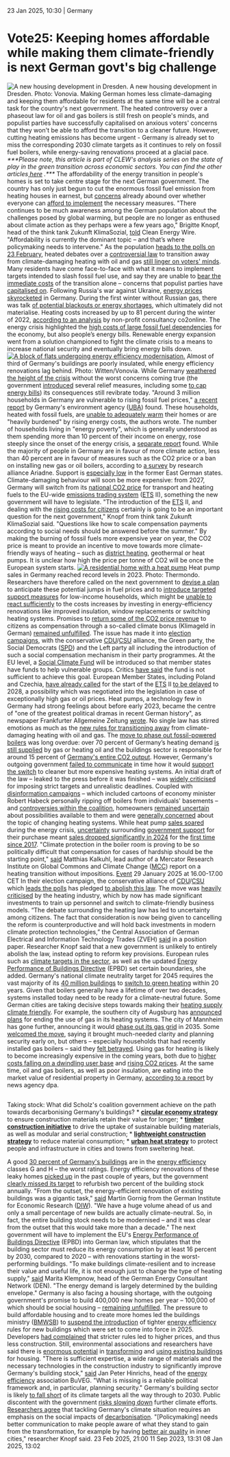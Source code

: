 23 Jan 2025, 10:30
| 
Germany
# Vote25: Keeping homes affordable while making them climate-friendly is next German govt's big challenge
![A new housing development in Dresden.](https://www.cleanenergywire.org/sites/default/files/styles/gallery_image/public/vonovia_wohnungen_buildings_dresden.jpg?itok=KVXXmmDH)
A new housing development in Dresden. Photo: Vonovia.
Making German homes less climate-damaging and keeping them affordable for residents at the same time will be a central task for the country's next government. The heated controversy over a phaseout law for oil and gas boilers is still fresh on people's minds, and populist parties have successfully capitalised on anxious voters' concerns that they won't be able to afford the transition to a cleaner future. However, cutting heating emissions has become urgent - Germany is already set to miss the corresponding 2030 climate targets as it continues to rely on fossil fuel boilers, while energy-saving renovations proceed at a glacial pace.
_***Please note, this article is part of CLEW's analysis series on the state of play in the green transition across economic sectors. You can find the other articles_[ _here_](https://www.cleanenergywire.org/dossiers/germanys-snap-elections-reaching-2030-climate-and-energy-targets-will-depend-next-government) _.***_
The affordability of the energy transition in people's homes is set to take centre stage for the next German government. The country has only just begun to cut the enormous fossil fuel emission from heating houses in earnest, but [concerns](https://www.cleanenergywire.org/news/germans-associate-outgoing-coalitions-climate-policy-state-control-high-costs-analysis) already abound over whether everyone can [afford to implement](https://www.cleanenergywire.org/news/must-focus-social-dimension-climate-friendly-transformation-survey-shows-uba-head) the necessary measures.
"There continues to be much awareness among the German population about the challenges posed by global warming, but people are no longer as enthused about climate action as they perhaps were a few years ago," Brigitte Knopf, head of the think tank Zukunft KlimaSozial, [told](https://www.cleanenergywire.org/news/vote25-affordability-transition-key-topic-next-government-researcher) Clean Energy Wire. "Affordability is currently the dominant topic – and that’s where policymaking needs to intervene."
As the population [heads to the polls on 23 February](https://www.cleanenergywire.org/dossiers/germanys-snap-elections-reaching-2030-climate-and-energy-targets-will-depend-next-government), heated debates over a [controversial law](https://www.cleanenergywire.org/factsheets/qa-germany-debates-phaseout-fossil-fuel-heating-systems) to transition away from climate-damaging heating with oil and gas [still linger on voters' minds](https://www.cleanenergywire.org/news/public-discontent-government-risks-slowing-germanys-climate-efforts). Many residents have come face-to-face with what it means to implement targets intended to slash fossil fuel use, and say they are unable to [bear the immediate costs](https://www.cleanenergywire.org/news/climate-policies-centred-social-justice-counter-far-right-populist-strategies-researcher) of the transition alone – concerns that populist parties have [capitalised on](https://www.cleanenergywire.org/dossiers/populists-power-challenge-ambitious-eu-climate-policy).
Following Russia's war against Ukraine, [energy prices skyrocketed](https://www.cleanenergywire.org/dossiers/putins-war-against-ukraine-and-its-implications-german-and-eu-energy-transition) in Germany. During the first winter without Russian gas, there was talk [of potential blackouts or energy shortages](https://www.cleanenergywire.org/factsheets/blackout-or-gas-shortage-how-would-germany-deal-energy-emergency), which ultimately did not materialise. Heating costs increased by up to 81 percent during the winter of 2022, [according to an analysis](https://www.cleanenergywire.org/news/heating-costs-germany-increased-81-percent-2022-analysis) by non-profit consultancy co2online.
The energy crisis highlighted the [high costs of large fossil fuel dependencies](https://www.cleanenergywire.org/factsheets/germanys-dependence-imported-fossil-fuels) for the economy, but also people’s energy bills. Renewable energy expansion went from a solution championed to fight the climate crisis to a means to increase national security and eventually bring energy bills down.
[![A block of flats undergoing energy efficiency modernisation.](https://www.cleanenergywire.org/sites/default/files/styles/paragraph_text_image/public/paragraphs/images/vonovia-building-renovation-efficiency-witten_0.jpg?itok=lNM81s8u)](https://www.cleanenergywire.org/sites/default/files/styles/gallery_image/public/paragraphs/images/vonovia-building-renovation-efficiency-witten_0.jpg?itok=3JC73tZ6)
Almost of third of Germany's buildings are poorly insulated, while energy efficiency renovations lag behind. Photo: Witten/Vonovia.
While Germany [weathered the height of the crisis](https://www.cleanenergywire.org/factsheets/geared-germany-enters-second-winter-without-russian-gas) without the worst concerns coming true (the government [introduced](https://www.bmwsb.bund.de/SharedDocs/kurzmeldungen/Webs/BMWSB/DE/2022/heizkostenzuschuss2.html) several relief measures, including some [to cap energy bills](https://www.cleanenergywire.org/news/germany-agrees-200-billion-euro-defence-shield-against-soaring-energy-prices)) its consequences still revibrate today.
"Around 3 million households in Germany are vulnerable to rising fossil fuel prices," [a recent report](https://www.cleanenergywire.org/news/vulnerable-households-germany-need-more-state-help-tackle-energy-poverty-report) by Germany's environment agency ([UBA](https://www.cleanenergywire.org/experts/uba-federal-environment-agency)) found. These households, heated with fossil fuels, are [unable to adequately warm](https://www.cleanenergywire.org/news/millions-germany-felt-unable-heat-home-properly-2022-due-expensive-energy) their homes or are "heavily burdened" by rising energy costs, the authors wrote.
The number of households living in "energy poverty", which is generally understood as them spending more than 10 percent of their income on energy, rose steeply since the onset of the energy crisis, a [separate report](https://www.cleanenergywire.org/news/energy-crisis-has-caused-steep-rise-energy-poverty-across-germany-government-advisors) found.
While the majority of people in Germany are in favour of more climate action, less than 40 percent are in favour of measures such as the CO2 price or a ban on installing new gas or oil boilers, according to [a survey](https://ariadneprojekt.de/publikation/waermepanel23/) by research alliance Ariadne. Support is [especially low](https://www.cleanenergywire.org/dossiers/legacy-east-west-divide-lives-germanys-climate-and-energy-debate) in the former East German states.
Climate-damaging behaviour will soon be more expensive: from 2027, Germany will switch from its [national CO2 price](https://www.cleanenergywire.org/factsheets/germanys-planned-carbon-pricing-system-transport-and-buildings) for transport and heating fuels to the EU-wide [emissions trading system](https://www.cleanenergywire.org/factsheets/understanding-european-unions-emissions-trading-system) ([ETS](https://www.cleanenergywire.org/glossary/letter_e#ets) II), something the new government will have to legislate.
"The introduction of the [ETS](https://www.cleanenergywire.org/glossary/letter_e#ets) II, and dealing with the [rising costs for citizens](https://www.cleanenergywire.org/news/germany-must-anticipate-fuel-price-jump-2027-eu-emissions-trading-think-tank) certainly is going to be an important question for the next government," Knopf from think tank Zukunft KlimaSozial said. "Questions like how to scale compensation payments according to social needs should be answered before the summer."
By making the burning of fossil fuels more expensive year on year, the CO2 price is meant to provide an incentive to move towards more climate-friendly ways of heating – such as [district heating](https://www.cleanenergywire.org/glossary/letter_d#district_heating), geothermal or heat pumps. It is unclear how high the price per tonne of CO2 will be once the European system starts.
[![A residential home with a heat pump](https://www.cleanenergywire.org/sites/default/files/styles/paragraph_text_image/public/paragraphs/images/heat-pump-thermondo.jpg?itok=XrUm6BVA)](https://www.cleanenergywire.org/sites/default/files/styles/gallery_image/public/paragraphs/images/heat-pump-thermondo.jpg?itok=lYdCRp0X)
Heat pump sales in Germany reached record levels in 2023. Photo: Thermondo.
Researchers have therefore called on the next government to [devise a plan](https://www.cleanenergywire.org/news/germany-must-anticipate-fuel-price-jump-2027-eu-emissions-trading-think-tank) to anticipate these potential jumps in fuel prices and to [introduce targeted support measures](https://www.cleanenergywire.org/news/researchers-call-quicker-co2-price-increase-compensation-anticipate-new-eu-emissions-trading-scheme) for low-income households, which might be [unable to react sufficiently](https://www.cleanenergywire.org/news/vulnerable-households-germany-need-more-state-help-tackle-energy-poverty-report) to the costs increases by investing in energy-efficiency renovations like improved insulation, window replacements or switching heating systems.
Promises to [return some of the CO2 price revenue](https://www.cleanenergywire.org/news/low-acceptance-german-co2-price-transport-and-heating-fuels-survey) to citizens as compensation through a so-called climate bonus (Klimageld in German) [remained unfulfilled](https://www.cleanenergywire.org/news/german-finance-minister-says-government-wont-return-co2-income-citizens-2025). The issue has made it into [election campaigns](https://www.cleanenergywire.org/news/german-parties-energy-and-climate-policy-positions-2025-general-election), with the conservative [CDU](https://www.cleanenergywire.org/experts/cdu-christian-democratic-union)/[CSU](https://www.cleanenergywire.org/experts/csu-christian-social-union) alliance, the Green party, the Social Democrats ([SPD](https://www.cleanenergywire.org/experts/spd-social-democratic-party)) and the Left party all including the introduction of such a social compensation mechanism in their party programmes.
At the EU level, a [Social Climate Fund](https://climate.ec.europa.eu/eu-action/eu-emissions-trading-system-eu-ets/social-climate-fund_en) will be introduced so that member states have funds to help vulnerable groups. Critics [have said](https://carbonmarketwatch.org/2024/07/01/faq-social-climate-fund/) the fund is not sufficient to achieve this goal. European Member States, including Poland and Czechia, [have already called](https://www.bloomberg.com/news/articles/2024-12-16/poland-favors-delay-of-new-carbon-market-for-transport-and-heating) for the start of the [ETS](https://www.cleanenergywire.org/glossary/letter_e#ets) II [to be delayed](https://www.euractiv.com/section/politics/news/czechia-wants-to-delay-ets-2-until-at-least-2028/) to 2028, [](https://climate.ec.europa.eu/eu-action/eu-emissions-trading-system-eu-ets/ets2-buildings-road-transport-and-additional-sectors_en)a possibility which was negotiated into the legislation in case of exceptionally high gas or oil prices.
Heat pumps, a technology few in Germany had strong feelings about before early 2023, became the centre of "one of the greatest political dramas in recent German history", as newspaper Frankfurter Allgemeine Zeitung [wrote](https://www.faz.net/aktuell/wirtschaft/mehr-wirtschaft/robert-habecks-heizungsgesetz-wie-viel-klimapolitik-ist-noch-moeglich-19143616.html). No single law has stirred emotions as much as the [new rules for transitioning away](https://www.cleanenergywire.org/factsheets/qa-germany-debates-phaseout-fossil-fuel-heating-systems) from climate-damaging heating with oil and gas.
The [move to phase out fossil-powered boilers](https://www.cleanenergywire.org/factsheets/qa-germany-debates-phaseout-fossil-fuel-heating-systems) was long overdue: over 70 percent of Germany’s heating demand [is still supplied](https://www.bdew.de/media/documents/2024_12_18_Die_Energieversorgung_2024_Final.pdf) by gas or heating oil and the buildings sector is responsible for around 15 percent of [Germany's entire CO2 output](https://www.cleanenergywire.org/factsheets/germanys-greenhouse-gas-emissions-and-climate-targets).
However, Germany's outgoing government [failed to communicate](https://www.cleanenergywire.org/news/homeowners-concerned-about-german-ministrys-plans-de-facto-oil-and-gas-heating-ban) in time how it would [support the switch](https://www.mdr.de/nachrichten/deutschland/politik/habeck-fehler-heizungsgesetz-kritik-waermepumpe-100.html) to cleaner but more expensive heating systems. An initial draft of the law – leaked to the press before it was finished – was [widely criticised](https://www.cleanenergywire.org/news/german-parliament-greenlight-controversial-heating-law-friday) for imposing strict targets and unrealistic deadlines.
Coupled with [disinformation campaigns](https://www.politico.eu/article/robert-lambrou-alternative-for-germany-heat-pump-election-climate-change/) – which included cartoons of economy minister Robert Habeck personally ripping off boilers from individuals' basements – and [controversies within the coalition](https://www.cleanenergywire.org/news/planned-ban-new-gas-and-oil-heating-sparks-dispute-within-german-govt-coalition), homeowners [remained uncertain](https://www.cleanenergywire.org/news/german-cabinet-adopts-ban-new-fossil-fuel-boilers-consumers-remain-uncertain) about possibilities available to them and were [generally concerned](https://www.cleanenergywire.org/news/homeowners-concerned-about-german-ministrys-plans-de-facto-oil-and-gas-heating-ban) about the topic of changing heating systems.
While heat pump [sales soared](https://www.waermepumpe.de/presse/pressemitteilungen/details/rekordabsatz-waermepumpenbranche-beweist-leistungsfaehigkeit-trotz-unsicherer-aussichten/) during the energy crisis, [uncertainty](https://www.cleanenergywire.org/news/heat-pump-sales-germany-drop-more-half-first-months-2024) surrounding [government support](https://www.cleanenergywire.org/news/heat-pump-sales-reach-record-2023-controversial-law-causes-uncertainty) for their purchase meant [sales dropped significantly in 2024](https://www.cleanenergywire.org/news/germanys-heat-pump-industry-calls-investment-security-boost-sales-and-meet-climate-targets) for the [first time since 2017](https://www.waermepumpe.de/presse/news/details/waermepumpen-markt-geht-auf-193000-geraete-zurueck-aber-vertrauen-in-die-foerderung-steigt/).
"Climate protection in the boiler room is proving to be so politically difficult that compensation for cases of hardship should be the starting point," [said](https://www.cleanenergywire.org/news/building-climate-bonus-landlords-could-speed-heating-transition-prevent-hardships-researchers) Matthias Kalkuhl, lead author of a Mercator Research Institute on Global Commons and Climate Change ([MCC](https://www.cleanenergywire.org/experts/mercator-research-institute-global-commons-and-climate-change)) report on a heating transition without impositions.
[Event](https://www.cleanenergywire.org/masterclasses/clew-masterclass-whats-stake-german-energy-climate-policy-2025-snap-election)
29 January 2025 at 16.00-17.00 CET
In their election campaign, the conservative alliance of [CDU](https://www.cleanenergywire.org/experts/cdu-christian-democratic-union)/[CSU](https://www.cleanenergywire.org/experts/csu-christian-social-union) which [leads the polls](https://www.forschungsgruppe.de/Aktuelles/Politbarometer/) has pledged [to abolish this law](https://www.cleanenergywire.org/news/german-parties-energy-and-climate-policy-positions-2025-general-election). The move was [heavily criticised](https://www.handelsblatt.com/unternehmen/energie/energie-unternehmen-kritisieren-cdu-ankuendigungen-zum-heizungsgesetz-04/100093862.html) by the heating industry, which by now has made significant investments to train up personnel and switch to climate-friendly business models.
“The debate surrounding the heating law has led to uncertainty among citizens. The fact that consideration is now being given to cancelling the reform is counterproductive and will hold back investments in modern climate protection technologies,” the Central Association of German Electrical and Information Technology Trades (ZVEH) [said](https://www.cleanenergywire.org/news/electrical-companies-warn-germanys-energy-transition-must-not-become-bargaining-chip-election) in a position paper.
Researcher Knopf said that a new government is unlikely to entirely abolish the law, instead opting to reform key provisions. European rules such as [climate targets in the sector](https://climate.ec.europa.eu/eu-action/effort-sharing-member-states-emission-targets/effort-sharing-2021-2030-targets-and-flexibilities_en), as well as the updated [Energy Performance of Buildings Directive](https://energy.ec.europa.eu/topics/energy-efficiency/energy-efficient-buildings/energy-performance-buildings-directive_en) (EPBD) set certain boundaries, she added.
Germany's national climate neutrality target for 2045 requires the vast majority of its [40 million buildings](https://www.cleanenergywire.org/factsheets/heating-40-million-homes-hurdles-phasing-out-fossil-fuels-german-basements) to [switch to green heating](https://www.cleanenergywire.org/news/germanys-transition-clean-heating-risk-heat-pump-sales-collapse-industry-warns) within 20 years. Given that boilers generally have a lifetime of over two decades, systems installed today need to be ready for a climate-neutral future.
Some German cities are taking decisive steps towards making their [heating supply climate friendly](https://www.cleanenergywire.org/news/germanys-municipalities-make-good-progress-heat-planning-industry). For example, the southern city of Augsburg has [announced plans](https://www.cleanenergywire.org/news/first-german-city-pushes-ahead-plans-phase-out-gas-grid-heating) for ending the use of gas in its heating systems.
The city of Mannheim has gone further, announcing it would [phase out its gas grid](https://www.cleanenergywire.org/news/german-city-announces-decommissioning-gas-grid-2035-encourages-heat-pump-purchases) in 2035. Some [welcomed the move](https://www.zdf.de/nachrichten/politik/deutschland/mannheim-heizen-mit-gas-waermewende-deutschland-100.html), saying it brought much-needed clarity and planning security early on, but others – especially households that had recently installed gas boilers – said they [felt betrayed](https://www.tagesschau.de/wirtschaft/energie/gas-leitungen-kommunen-100.html).
Using gas for heating is likely to become increasingly expensive in the coming years, both due to [higher costs falling on a dwindling user base](https://www.cleanenergywire.org/news/german-gas-grid-operators-undecided-whether-hike-fees-now-avoid-future-cost-explosion-media-report) and [rising CO2 prices](https://www.cleanenergywire.org/news/germany-must-anticipate-fuel-price-jump-2027-eu-emissions-trading-think-tank). At the same time, oil and gas boilers, as well as poor insulation, are eating into the market value of residential property in Germany, [according to a report](https://www.cleanenergywire.org/news/oil-or-gas-boiler-bad-insulation-devalue-residential-property-germany) by news agency dpa.
## 
Taking stock: What did Scholz's coalition government achieve on the path towards decarbonising Germany's buildings? 
    * [**circular economy strategy**](https://www.cleanenergywire.org/news/circularity-strategy-future-proof-german-economy-environment-ministry) to ensure construction materials retain their value for longer;
    * [**timber construction initiative**](https://www.cleanenergywire.org/news/germany-bets-timber-advance-decarbonisation-construction-sector) to drive the uptake of sustainable building materials, as well as modular and serial construction;
    * [**lightweight construction strategy**](https://www.cleanenergywire.org/news/germany-strengthens-lightweight-construction-save-emissions-and-raw-materials) to reduce material consumption;
    * [**urban heat strategy**](https://www.cleanenergywire.org/news/germany-protect-cities-against-rising-temperatures-urban-heat-strategy) to protect people and infrastructure in cities and towns from sweltering heat.


A good [30 percent of Germany's buildings](https://buveg.de/pressemeldungen/kuenftige-bundesregierung-muss-epbd-fuer-revitalisierung-der-baubranche-nutzen/) are in the [energy efficiency](https://www.cleanenergywire.org/glossary/letter_e#energy_efficiency) classes G and H – the worst ratings. Energy efficiency renovations of these leaky homes [picked up](https://www.cleanenergywire.org/news/germanys-housing-renovations-pick-remain-far-target) in the past couple of years, but the government [clearly missed its target](https://buveg.de/sanierungsquote/) to refurbish two percent of the building stock annually.
"From the outset, the energy-efficient renovation of existing buildings was a gigantic task," [said](https://www.diw.de/de/diw_01.c.925705.de/publikationen/wochenberichte/2024_46_2/bedingungen_fuer_energetische_gebaeudesanierung_muessen_verbessert_werden__interview.html) Martin Gornig from the German Institute for Economic Research ([DIW](https://www.cleanenergywire.org/experts/diw-german-institute-economic-research)). "We have a huge volume ahead of us and only a small percentage of new builds are actually climate-neutral. So, in fact, the entire building stock needs to be modernised – and it was clear from the outset that this would take more than a decade."
The next government will have to implement the EU's [Energy Performance of Buildings Directive](https://ec.europa.eu/commission/presscorner/detail/en/qanda_24_1966) (EPBD) into German law, which stipulates that the building sector must reduce its energy consumption by at least 16 percent by 2030, compared to 2020 – with renovations starting in the worst-performing buildings.
"To make buildings climate-resilient and to increase their value and useful life, it is not enough just to change the type of heating supply," [said](https://buveg.de/pressemeldungen/energieberater-umfrage-2024-kuenftige-bundesregierung-muss-kurs-aendern/) Marita Klempnow, head of the German Energy Consultant Network (DEN). "The energy demand is largely determined by the building envelope."
Germany is also facing a housing shortage, with the outgoing government's promise to build 400,000 new homes per year – 100,000 of which should be social housing – [remaining unfulfilled](https://www.manager-magazin.de/finanzen/immobilien/wohnungsbau-klara-geywitz-verfehlt-ziel-von-400-000-wohnungen-a-87ea89f5-d510-4472-822e-bf0b34d2097a). 
The pressure to build affordable housing and to create more homes led the buildings ministry ([BMWSB](https://www.cleanenergywire.org/experts/bmwsb-federal-ministry-housing-urban-development-and-building)) to [suspend the introduction](https://www.cleanenergywire.org/news/german-government-suspend-tightening-building-efficiency-rules) of tighter [energy efficiency](https://www.cleanenergywire.org/glossary/letter_e#energy_efficiency) rules for new buildings which were set to come into force in 2025. Developers [had complained](https://www.cleanenergywire.org/news/building-industry-welcomes-new-realism-regarding-climate-action-german-government) that stricter rules led to higher prices, and thus less construction.
Still, environmental associations and researchers have said there is [enormous potential](https://www.cleanenergywire.org/news/germany-should-prioritise-urban-revitalisation-over-new-construction-researchers) in [transforming](https://www.cleanenergywire.org/news/sustainable-construction-climate-friendly-buildings-europe) and [using existing buildings](https://www.cleanenergywire.org/news/german-building-policy-should-focus-renovations-meet-housing-shortage-sustainably-report) for housing.
"There is sufficient expertise, a wide range of materials and the necessary technologies in the construction industry to significantly improve Germany's building stock," [said](https://buveg.de/pressemeldungen/kuenftige-bundesregierung-muss-epbd-fuer-revitalisierung-der-baubranche-nutzen/) Jan Peter Hinrichs, head of the [energy efficiency](https://www.cleanenergywire.org/glossary/letter_e#energy_efficiency) association BuVEG. "What is missing is a reliable political framework and, in particular, planning security."
Germany's building sector is likely [to fall short](https://www.cleanenergywire.org/news/germany-track-reaching-national-2030-climate-target-set-fail-eu-goal-env-agency) of its climate targets all the way through to 2030. Public discontent with the government [risks slowing down](https://www.cleanenergywire.org/dossiers/populists-power-challenge-ambitious-eu-climate-policy) further climate efforts.
[Researchers agree](https://www.cleanenergywire.org/news/climate-policies-centred-social-justice-counter-far-right-populist-strategies-researcher) that tackling Germany's climate situation requires an emphasis on the social impacts of [decarbonisation](https://www.cleanenergywire.org/glossary/letter_d#decarbonisation). "[Policymaking] needs better communication to make people aware of what they stand to gain from the transformation, for example by having [better air quality](https://www.cleanenergywire.org/news/eu-emissions-trading-system-reduces-air-pollution-report) in inner cities," researcher Knopf said.
23 Feb 2025, 21:00
11 Sep 2023, 13:31
08 Jan 2025, 13:02